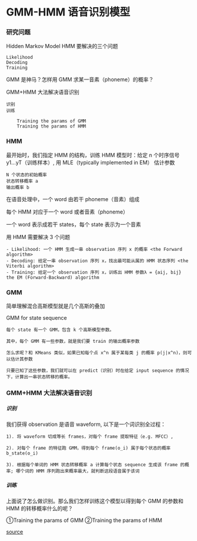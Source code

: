 # GMM-HMM 语音识别模型

### 研究问题

Hidden Markov Model
HMM 要解决的三个问题

    Likelihood
    Decoding
    Training

GMM 是神马？怎样用 GMM 求某一音素（phoneme）的概率？

GMM+HMM 大法解决语音识别

    识别
    训练

        Training the params of GMM
        Training the params of HMM

### HMM

最开始时，我们指定 HMM 的结构，训练 HMM 模型时：给定 n 个时序信号 y1...yT（训练样本）, 用 MLE（typically implemented in EM） 估计参数

    N 个状态的初始概率
    状态转移概率 a
    输出概率 b

在语音处理中，一个 word 由若干 phoneme（音素）组成

每个 HMM 对应于一个 word 或者音素（phoneme）

一个 word 表示成若干 states，每个 state 表示为一个音素

用 HMM 需要解决 3 个问题

    - Likelihood: 一个 HMM 生成一串 observation 序列 x 的概率 <the Forward algorithm>
    - Decoding: 给定一串 observation 序列 x，找出最可能从属的 HMM 状态序列 <the Viterbi algorithm>
    - Training: 给定一个 observation 序列 x，训练出 HMM 参数λ = {aij, bij}  the EM (Forward-Backward) algorithm

### GMM

简单理解混合高斯模型就是几个高斯的叠加

GMM for state sequence

    每个 state 有一个 GMM，包含 k 个高斯模型参数。

    其中，每个 GMM 有一些参数，就是我们要 train 的输出概率参数

    怎么求呢？和 KMeans 类似，如果已知每个点 x^n 属于某每类 j 的概率 p(j|x^n)，则可以估计其参数

    只要已知了这些参数，我们就可以在 predict（识别）时在给定 input sequence 的情况下，计算出一串状态转移的概率。

### GMM+HMM 大法解决语音识别

##### 识别

我们获得 observation 是语音 waveform, 以下是一个词识别全过程：

    1). 将 waveform 切成等长 frames，对每个 frame 提取特征（e.g. MFCC）,

    2). 对每个 frame 的特征跑 GMM，得到每个 frame(o_i) 属于每个状态的概率 b_state(o_i)

    3). 根据每个单词的 HMM 状态转移概率 a 计算每个状态 sequence 生成该 frame 的概率; 哪个词的 HMM 序列跑出来概率最大，就判断这段语音属于该词

##### 训练

上面说了怎么做识别。那么我们怎样训练这个模型以得到每个 GMM 的参数和 HMM 的转移概率什么的呢？

①Training the params of GMM
②Training the params of HMM

[source](http://blog.csdn.net/abcjennifer/article/details/27346787)

